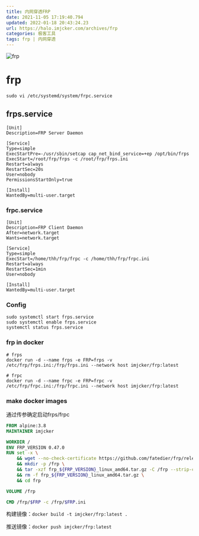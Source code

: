 ```yaml
---
title: 内网穿透FRP
date: 2021-11-05 17:19:40.794
updated: 2022-01-18 20:43:24.23
url: https://halo.imjcker.com/archives/frp
categories: 极客工具
tags: frp | 内网穿透
---
```


![frp](https://imjcker.com:1990/upload/2022/01/frp-12b86774738e4c63b2020bdd06316463.png)

# frp

`sudo vi /etc/systemd/system/frpc.service`

## frps.service

```shell
[Unit]
Description=FRP Server Daemon

[Service]
Type=simple
ExecStartPre=-/usr/sbin/setcap cap_net_bind_service=+ep /opt/bin/frps
ExecStart=/root/frp/frps -c /root/frp/frps.ini
Restart=always
RestartSec=20s
User=nobody
PermissionsStartOnly=true

[Install]
WantedBy=multi-user.target
```
### frpc.service

```shell
[Unit]
Description=FRP Client Daemon
After=network.target
Wants=network.target

[Service]
Type=simple
ExecStart=/home/thh/frp/frpc -c /home/thh/frp/frpc.ini
Restart=always
RestartSec=1min
User=nobody

[Install]
WantedBy=multi-user.target
```
### Config

```shell
sudo systemctl start frps.service
sudo systemctl enable frps.service
systemctl status frps.service
```

### frp in docker

```shell
# frps
docker run -d --name frps -e FRP=frps -v /etc/frp/frps.ini:/frp/frps.ini --network host imjcker/frp:latest

# frpc
docker run -d --name frpc -e FRP=frpc -v /etc/frp/frpc.ini:/frp/frpc.ini --network host imjcker/frp:latest
```

### make docker images

通过传参确定启动frps/frpc

```dockerfile
FROM alpine:3.8
MAINTAINER imjcker

WORKDIR /
ENV FRP_VERSION 0.47.0
RUN set -x \
    && wget --no-check-certificate https://github.com/fatedier/frp/releases/download/v${FRP_VERSION}/frp_${FRP_VERSION}_linux_amd64.tar.gz \
    && mkdir -p /frp \
    && tar -xzf frp_${FRP_VERSION}_linux_amd64.tar.gz -C /frp --strip-components=1 \
    && rm -f frp_${FRP_VERSION}_linux_amd64.tar.gz \
    && cd frp

VOLUME /frp

CMD /frp/$FRP -c /frp/$FRP.ini


```
构建镜像：`docker build -t imjcker/frp:latest .`

推送镜像：`docker push imjcker/frp:latest`

